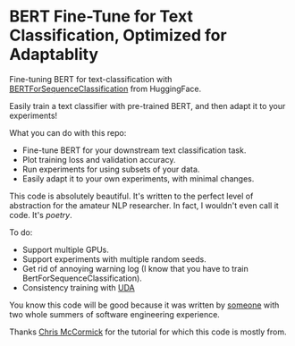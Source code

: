 # BERT Fine-Tune for Text Classification, Optimized for Adaptablity

Fine-tuning BERT for text-classification with [BERTForSequenceClassification](https://huggingface.co/transformers/model_doc/bert.html) from HuggingFace.

Easily train a text classifier with pre-trained BERT, and then adapt it to your experiments!

What you can do with this repo:
- Fine-tune BERT for your downstream text classification task.
- Plot training loss and validation accuracy.
- Run experiments for using subsets of your data.
- Easily adapt it to your own experiments, with minimal changes. 

This code is absolutely beautiful. It's written to the perfect level of abstraction for the amateur NLP researcher. In fact, I wouldn't even call it code. It's *poetry*. 

To do:
- Support multiple GPUs.
- Support experiments with multiple random seeds.
- Get rid of annoying warning log (I know that you have to train BertForSequenceClassification).
- Consistency training with [UDA](https://github.com/SanghunYun/UDA_pytorch)

You know this code will be good because it was written by [someone](https://jasonwei20.github.io/) with two whole summers of software engineering experience.

Thanks [Chris McCormick](https://mccormickml.com/2019/07/22/BERT-fine-tuning/) for the tutorial for which this code is mostly from. 
